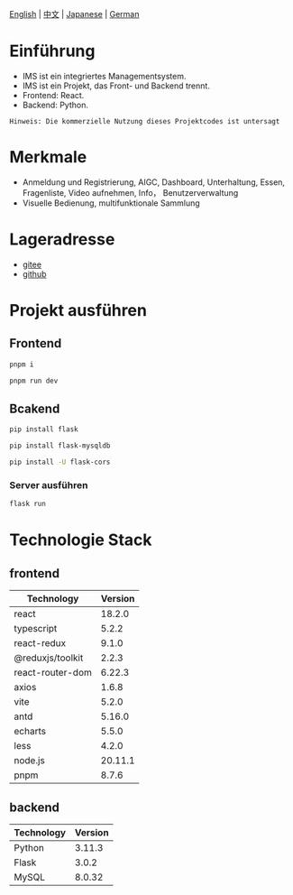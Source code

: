 [English](/README.md) | [中文](/README_zh-CN.md) | [Japanese](/README_ja-JP.md) | [German](/README_de.md)

# Einführung
- IMS ist ein integriertes Managementsystem.
- IMS ist ein Projekt, das Front- und Backend trennt.
- Frontend: React.
- Backend: Python.
```
Hinweis: Die kommerzielle Nutzung dieses Projektcodes ist untersagt
```

# Merkmale
- Anmeldung und Registrierung, AIGC, Dashboard, Unterhaltung, Essen, Fragenliste, Video aufnehmen, Info， Benutzerverwaltung
- Visuelle Bedienung, multifunktionale Sammlung

# Lageradresse
- [gitee](https://gitee.com/xian-jin/IMS)
- [github](https://github.com/LiuXianJing/IMS)

# Projekt ausführen
## Frontend
```bash
pnpm i
```
```bash
pnpm run dev
```
## Bcakend
```bash
pip install flask
```
```bash
pip install flask-mysqldb
```
```bash
pip install -U flask-cors
```
### Server ausführen
```bash
flask run
```

# Technologie Stack
## frontend
<table>
    <thead>
        <th>Technology</th><th>Version</th>
    </thead>
    <tbody>
        <tr>
            <td>react</td><td>18.2.0</td>
        </tr>
        <tr>
            <td>typescript</td><td>5.2.2</td>
        </tr>
        <tr>
            <td>react-redux</td><td>9.1.0</td>
        </tr>
        <tr>
            <td>@reduxjs/toolkit</td><td>2.2.3</td>
        </tr>
        <tr>
            <td>react-router-dom</td><td>6.22.3</td>
        </tr>
        <tr>
            <td>axios</td><td>1.6.8</td>
        </tr>
        <tr>
            <td>vite</td><td>5.2.0</td>
        </tr>
        <tr>
            <td>antd</td><td>5.16.0</td>
        </tr>
        <tr>
            <td>echarts</td><td>5.5.0</td>
        </tr>
        <tr>
            <td>less</td><td>4.2.0</td>
        </tr>
        <tr>
            <td>node.js</td><td>20.11.1</td>
        </tr>
        <tr>
            <td>pnpm</td><td>8.7.6</td>
        </tr>
    </tbody>
</table>

## backend
<table>
    <thead>
        <th>Technology</th><th>Version</th>
    </thead>
    <tbody>
        <tr>
            <td>Python</td><td>3.11.3</td>
        </tr>
        <tr>
            <td>Flask</td><td>3.0.2</td>
        </tr>
        <tr>
            <td>MySQL</td><td>8.0.32</td>
        </tr>
    </tbody>
</table>
